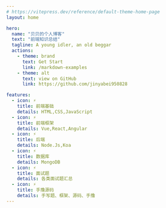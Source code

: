 ```yaml
---
# https://vitepress.dev/reference/default-theme-home-page
layout: home

hero:
  name: "贝贝的个人博客"
  text: "前端知识总结"
  tagline: A young idler, an old beggar
  actions:
    - theme: brand
      text: Get Start
      link: /markdown-examples
    - theme: alt
      text: view on GitHub
      link: https://github.com/jinyabei950828

features:
  - icon: ⚡
    title: 前端基础
    details: HTML,CSS,JavaScript
  - icon: ⚡
    title: 前端框架
    details: Vue,React,Angular
  - icon: ⚡
    title: 后端
    details: Node.Js,Koa
  - icon: ⚡
    title: 数据库
    details: MongoDB
  - icon: ⚡
    title: 面试题
    details: 各类面试题汇总
  - icon: ⚡
    title: 手撸源码
    details: 手写题、框架、源码、手撸
---
```

